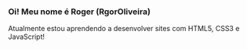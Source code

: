 ### Oi! Meu nome é Roger (RgorOliveira) 

Atualmente estou aprendendo a desenvolver sites com HTML5, CSS3 e JavaScript!

<!-- ![Snake animation](https://github.com/RgorOliveira/RgorOliveira/blob/output/github-contribution-grid-snake.svg) -->
